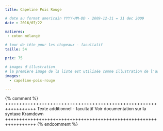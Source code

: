 ```yaml
---
title: Capeline Pois Rouge

# date au format americain YYYY-MM-DD - 2009-12-31 = 31 dec 2009
date : 2016/07/22

matieres:
 - coton mélangé

# tour de tête pour les chapeaux - facultatif
taille: 54

prix: 75

# images d'illustration
# la première image de la liste est utilisée comme illustration de l'article dans les pages de listing.
images:
  - capeline-pois-rouge

---
```

{% comment %} +++++++++++++++++++++++++++++++++++++++++++++++++++++++++++++++++
              Texte additionnel - facultatif
              Voir documentation sur la syntaxe Kramdown
+++++++++++++++++++++++++++++++++++++++++++++++++++++++++++++++++ {% endcomment %}
